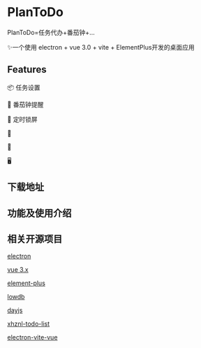 # PlanToDo

PlanToDo=任务代办+番茄钟+...

:sparkles:一个使用 electron + vue 3.0 + vite + ElementPlus开发的桌面应用

## Features

📦 任务设置

🎯 番茄钟提醒

🌱 定时锁屏

💪 

🔩 

🖥 


## 下载地址



## 功能及使用介绍



## 相关开源项目

[electron](https://github.com/electron/electron)

[vue 3.x](https://github.com/vuejs/core)

[element-plus](https://github.com/element-plus/element-plus)

[lowdb](https://github.com/typicode/lowdb)

[dayjs](https://github.com/iamkun/dayjs)

[xhznl-todo-list](https://github.com/xiajingren/xhznl-todo-list)

[electron-vite-vue](https://github.com/electron-vite/electron-vite-vue)

